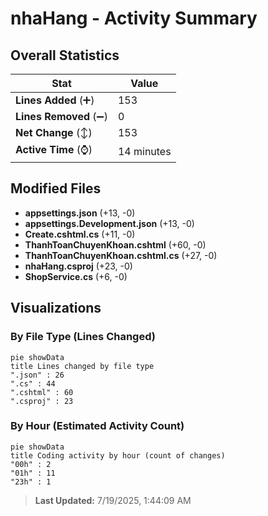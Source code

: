# nhaHang - Activity Summary 

## Overall Statistics

| Stat                   | Value                                                             |
| ---------------------- | ----------------------------------------------------------------- |
| **Lines Added** (➕)   | 153                                          |
| **Lines Removed** (➖) | 0                                        |
| **Net Change** (↕)    | 153                |
| **Active Time** (⌚)   | 14 minutes |


## Modified Files
- **appsettings.json** (+13, -0)
- **appsettings.Development.json** (+13, -0)
- **Create.cshtml.cs** (+11, -0)
- **ThanhToanChuyenKhoan.cshtml** (+60, -0)
- **ThanhToanChuyenKhoan.cshtml.cs** (+27, -0)
- **nhaHang.csproj** (+23, -0)
- **ShopService.cs** (+6, -0)

## Visualizations

### By File Type (Lines Changed)

```mermaid
pie showData
title Lines changed by file type
".json" : 26
".cs" : 44
".cshtml" : 60
".csproj" : 23
```

### By Hour (Estimated Activity Count)

```mermaid
pie showData
title Coding activity by hour (count of changes)
"00h" : 2
"01h" : 11
"23h" : 1
```


> **Last Updated:** 7/19/2025, 1:44:09 AM